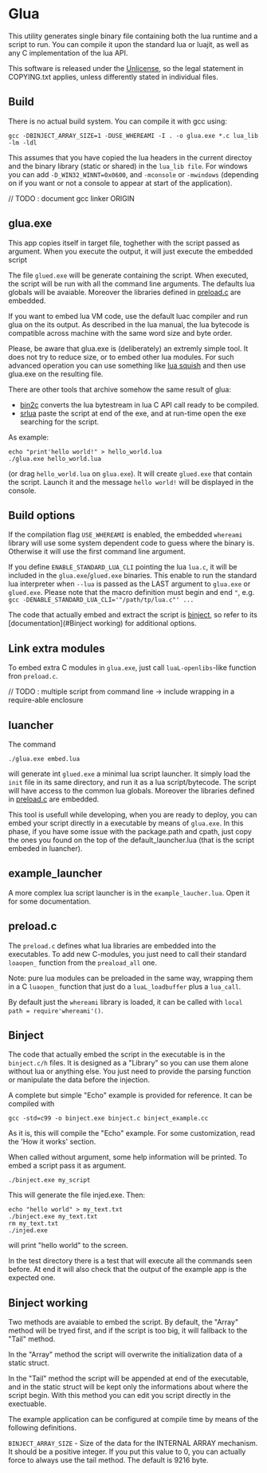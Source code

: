 
Glua
=====

This utility generates single binary file containing both the lua runtime and a
script to run.  You can compile it upon the standard lua or luajit, as well as
any C implementation of the lua API.

This software is released under the [Unlicense](http://unlicense.org), so the
legal statement in COPYING.txt applies, unless differently stated in individual
files.

Build
------

There is no actual build system. You can compile it with gcc using:

```
gcc -DBINJECT_ARRAY_SIZE=1 -DUSE_WHEREAMI -I . -o glua.exe *.c lua_lib -lm -ldl
```

This assumes that you have copied the lua headers in the current directoy and
the binary library (static or shared) in the `lua_lib file`. For windows you can
add `-D_WIN32_WINNT=0x0600`, and `-mconsole` or `-mwindows` (depending on if
you want or not a console to appear at start of the application).

// TODO : document gcc linker ORIGIN

glua.exe
---------

This app copies itself in target file, toghether with the script passed as
argument. When you execute the output, it will just execute the embedded script

The file `glued.exe` will be generate containing the script. When executed, the
script will be run with all the command line arguments.  The defaults lua
globals will be avaiable.  Moreover the libraries defined in
[preload.c](preload.c) are embedded.

If you want to embed lua VM code, use the default luac compiler and run glua
on the its output. As described in the lua manual, the lua bytecode is
compatible across machine with the same word size and byte order.

Please, be aware that glua.exe is (deliberately) an extremly simple tool. It
does not try to reduce size, or to embed other lua modules. For such advanced
operation you can use something like [lua
squish](http://matthewwild.co.uk/projects/squish/home) and then use glua.exe
on the resulting file.

There are other tools that archive somehow the same result of glua:
- [bin2c](https://sourceforge.net/p/wxlua/svn/217/tree/trunk/wxLua/util/bin2c/bin2c.lua)
    converts the lua bytestream in lua C API call ready to be compiled.
- [srlua](http://webserver2.tecgraf.puc-rio.br/~lhf/ftp/lua/#srlua) paste the
    script at end of the exe, and at run-time open the exe searching for the
    script.

As example:

```
echo "print'hello world!" > hello_world.lua
./glua.exe hello_world.lua
```

(or drag `hello_world.lua` on `glua.exe`). It will create `glued.exe`
that contain the script. Launch it and the message `hello world!` will be
displayed in the console.

Build options
--------------

If the compilation flag `USE_WHEREAMI` is enabled, the embedded `whereami`
library will use some system dependent code to guess where the binary is.
Otherwise it will use the first command line argument.

If you define `ENABLE_STANDARD_LUA_CLI` pointing the lua `lua.c`, it will be
included in the `glua.exe`/`glued.exe` binaries. This enable to run the
standard lua interpreter when `--lua` is passed as the LAST argument to
`glua.exe` or `glued.exe`. Please note that the macro definition must begin and
end `"`, e.g.  `gcc -DENABLE_STANDARD_LUA_CLI='"/path/tp/lua.c"' ...`

The code that actually embed and extract the script is [binject](#Binject), so
refer to its [documentation](#Binject working) for additional options.

Link extra modules
-------------------

To embed extra C modules in `glua.exe`, just call `luaL-openlibs`-like function
fron `preload.c`.

// TODO : multiple script from command line -> include wrapping in a
require-able enclosure

luancher
---------

The command

```
./glua.exe embed.lua
```

will generate int `glued.exe` a minimal lua script launcher. It simply load the
`init` file in its same directory, and run it as a lua script/bytecode. The
script will have access to the common lua globals. Moreover the libraries
defined in [preload.c](preload.c) are embedded.

This tool is usefull while developing, when you are ready to deploy, you can
embed your script directly in a executable by means of `glua.exe`. In this
phase, if you have some issue with the package.path and cpath, just copy the
ones you found on the top of the default_launcher.lua (that is the script
embeded in luancher).

example_launcher
-----------------

A more complex lua script launcher is in the `example_laucher.lua`. Open it for
some documentation.

preload.c
----------

The `preload.c` defines what lua libraries are embedded into the executables. To
add new C-modules, you just need to call their standard `loaopen_` function from
the `preaload_all` one.

Note: pure lua modules can be preloaded in the same way, wrapping them in a C
`luaopen_` function that just do a `luaL_loadbuffer` plus a `lua_call`.

By default just the `whereami` library is loaded, it can be called with
`local path = require'whereami'()`.

Binject
--------

The code that actually embed the script in the executable is in the
`binject.c/h` files. It is designed as a "Library" so you can use them alone
without lua or anything else. You just need to provide the parsing function or
manipulate the data before the injection.

A complete but simple "Echo" example is provided for reference. It can be
compiled with

```
gcc -std=c99 -o binject.exe binject.c binject_example.cc
```

As it is, this will compile the "Echo" example. For some customization, read
the 'How it works' section.

When called without argument, some help information will be printed. To embed a
script pass it as argument.

```
./binject.exe my_script
```

This will generate the file injed.exe. Then:

```
echo "hello world" > my_text.txt
./binject.exe my_text.txt
rm my_text.txt
./injed.exe
```

will print "hello world" to the screen.

In the test directory there is a test that will execute all the commands seen
before. At end it will also check that the output of the example app is the
expected one.

Binject working
----------------

Two methods are avaiable to embed the script. By default, the "Array" method
will be tryed first, and if the script is too big, it will fallback to the
"Tail" method.

In the "Array" method the script will overwrite the initialization data of a
static struct.

In the "Tail" method the script will be appended at end of the
executable, and in the static struct will be kept only the informations
about where the script begin. With this method you can edit you script
directly in the exectuable.

The example application can be configured at compile time by means of the
following definitions.

`BINJECT_ARRAY_SIZE` - Size of the data for the INTERNAL ARRAY
mechanism. It should be a positive integer. If you put this value to 0,
you can actually force to always use the tail method. The default is
9216 byte.

